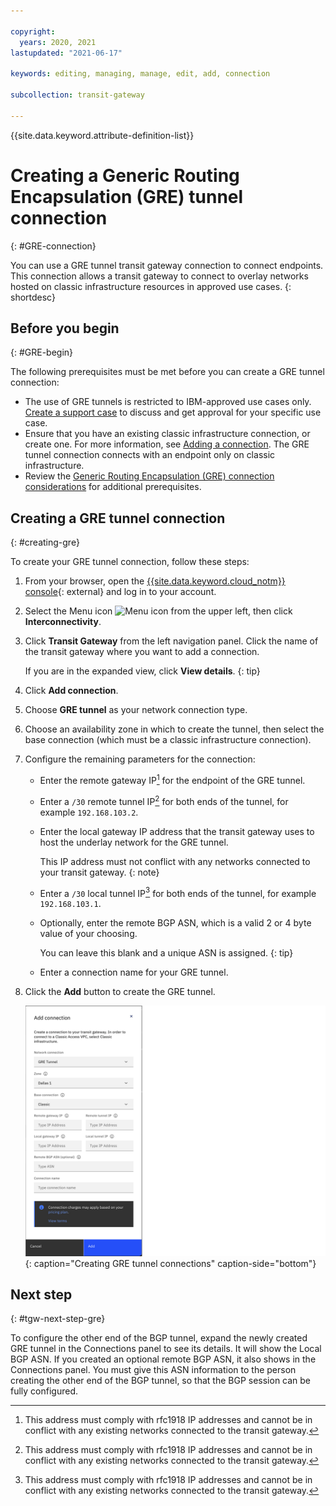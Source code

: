 ```yaml
---

copyright:
  years: 2020, 2021
lastupdated: "2021-06-17"

keywords: editing, managing, manage, edit, add, connection

subcollection: transit-gateway

---
```


{{site.data.keyword.attribute-definition-list}}

# Creating a Generic Routing Encapsulation (GRE) tunnel connection
{: #GRE-connection}

You can use a GRE tunnel transit gateway connection to connect endpoints. This connection allows a transit gateway to connect to overlay networks hosted on classic infrastructure resources in approved use cases.
{: shortdesc}

## Before you begin
{: #GRE-begin}

The following prerequisites must be met before you can create a GRE tunnel connection:

* The use of GRE tunnels is restricted to IBM-approved use cases only. [Create a support case](/docs/get-support?topic=get-support-open-case) to discuss and get approval for your specific use case.
* Ensure that you have an existing classic infrastructure connection, or create one. For more information, see [Adding a connection](/docs/transit-gateway?topic=transit-gateway-adding-connections). The GRE tunnel connection connects with an endpoint only on classic infrastructure.
* Review the [Generic Routing Encapsulation (GRE) connection considerations](/docs/transit-gateway?topic=transit-gateway-helpful-tips#gre-considerations) for additional prerequisites.

## Creating a GRE tunnel connection
{: #creating-gre}

To create your GRE tunnel connection, follow these steps:

1. From your browser, open the [{{site.data.keyword.cloud_notm}} console](https://cloud.ibm.com){: external} and log in to your account.
1. Select the Menu icon ![Menu icon](../../icons/icon_hamburger.svg) from the upper left, then click **Interconnectivity**.
1. Click **Transit Gateway** from the left navigation panel. Click the name of the transit gateway where you want to add a connection.

   If you are in the expanded view, click **View details**.
   {: tip}

1. Click **Add connection**.
1. Choose **GRE tunnel** as your network connection type.
1. Choose an availability zone in which to create the tunnel, then select the base connection (which must be a classic infrastructure connection).
1. Configure the remaining parameters for the connection:
   * Enter the remote gateway IP[^ip1] for the endpoint of the GRE tunnel.
   * Enter a `/30` remote tunnel IP[^ip2] for both ends of the tunnel, for example `192.168.103.2`.
   * Enter the local gateway IP address that the transit gateway uses to host the underlay network for the GRE tunnel.

      This IP address must not conflict with any networks connected to your transit gateway.
      {: note}

   * Enter a `/30` local tunnel IP[^ip3] for both ends of the tunnel, for example `192.168.103.1`.
   * Optionally, enter the remote BGP ASN, which is a valid 2 or 4 byte value of your choosing.

      You can leave this blank and a unique ASN is assigned.
      {: tip}
      
   * Enter a connection name for your GRE tunnel.

1. Click the **Add** button to create the GRE tunnel.

   ![Create GRE tunnel connections](images/GreTunnelConnection.png "Creating GRE connection"){: caption="Creating GRE tunnel connections" caption-side="bottom"}

## Next step
{: #tgw-next-step-gre}

To configure the other end of the BGP tunnel, expand the newly created GRE tunnel in the Connections panel to see its details. It will show the Local BGP ASN. If you created an optional remote BGP ASN, it also shows in the Connections panel. You must give this ASN information to the person creating the other end of the BGP tunnel, so that the BGP session can be fully configured.

[^ip1]: This address must comply with rfc1918 IP addresses and cannot be in conflict with any existing networks connected to the transit gateway.

[^ip2]: This address must comply with rfc1918 IP addresses and cannot be in conflict with any existing networks connected to the transit gateway.

[^ip3]: This address must comply with rfc1918 IP addresses and cannot be in conflict with any existing networks connected to the transit gateway.
